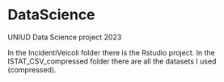 # DataScience
UNIUD Data Science project 2023

In the IncidentiVeicoli folder there is the Rstudio project.
In the ISTAT_CSV_compressed folder there are all the datasets I used (compressed).

